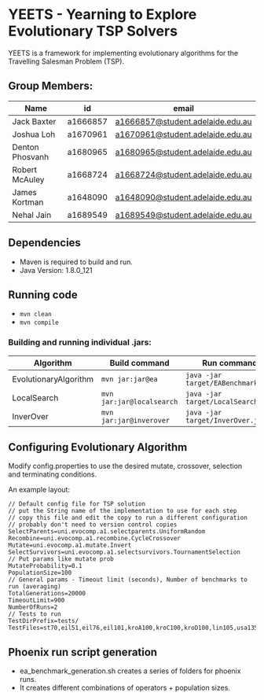 # YEETS - Yearning to Explore Evolutionary TSP Solvers
YEETS is a framework for implementing evolutionary algorithms for the Travelling Salesman Problem (TSP).

## Group Members:
Name | id | email
--- | --- | ---
Jack Baxter | a1666857 | a1666857@student.adelaide.edu.au
Joshua Loh | a1670961 | a1670961@student.adelaide.edu.au
Denton Phosvanh | a1680965 | a1680965@student.adelaide.edu.au
Robert McAuley | a1668724 | a1668724@student.adelaide.edu.au
James Kortman | a1648090 | a1648090@student.adelaide.edu.au
Nehal Jain | a1689549 | a1689549@student.adelaide.edu.au

## Dependencies
- Maven is required to build and run.
- Java Version: 1.8.0_121

## Running code
- `mvn clean`
- `mvn compile`

### Building and running individual .jars:
Algorithm | Build command | Run command
--- | --- | ---
EvolutionaryAlgorithm | `mvn jar:jar@ea` | `java -jar target/EABenchmark.jar`
LocalSearch | `mvn jar:jar@localsearch` | `java -jar target/LocalSearch.jar`
InverOver | `mvn jar:jar@inverover` | `java -jar target/InverOver.jar`

## Configuring Evolutionary Algorithm
Modify config.properties to use the desired mutate, crossover, selection and terminating conditions.

An example layout:
```
// Default config file for TSP solution
// put the String name of the implementation to use for each step
// copy this file and edit the copy to run a different configuration
// probably don't need to version control copies
SelectParents=uni.evocomp.a1.selectparents.UniformRandom
Recombine=uni.evocomp.a1.recombine.CycleCrossover
Mutate=uni.evocomp.a1.mutate.Invert
SelectSurvivors=uni.evocomp.a1.selectsurvivors.TournamentSelection
// Put params like mutate prob
MutateProbability=0.1
PopulationSize=100
// General params - Timeout limit (seconds), Number of benchmarks to run (averaging)
TotalGenerations=20000
TimeoutLimit=900
NumberOfRuns=2
// Tests to run
TestDirPrefix=tests/
TestFiles=st70,eil51,eil76,eil101,kroA100,kroC100,kroD100,lin105,usa13509
```

## Phoenix run script generation
- ea_benchmark_generation.sh creates a series of folders for phoenix runs.
- It creates different combinations of operators + population sizes.
